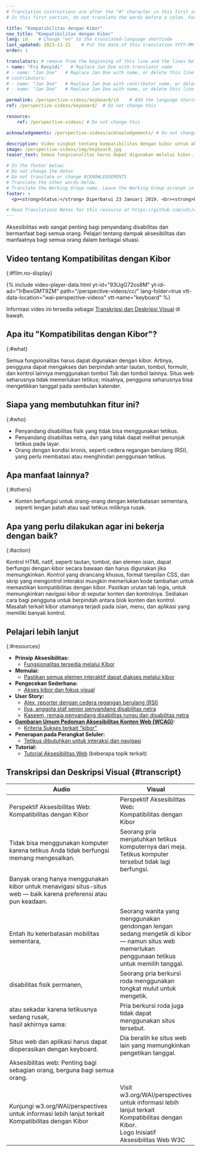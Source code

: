 ```yaml
---
# Translation instructions are after the "#" character in this first section. They are comments that do not show up in the web page. You do not need to translate the instructions after "#".
# In this first section, do not translate the words before a colon. For example, do not translate "title:". Do translate the text after "title:"

title: "Kompatibilitas dengan Kibor"
nav_title: "Kompatibilitas dengan Kibor"
lang: id    # Change "en" to the translated-language shortcode
last_updated: 2023-11-21    # Put the date of this translation YYYY-MM-DD (with month in the middle)
order: 1

translators: # remove from the beginning of this line and the lines below: "# " (the hash sign and the space)
- name: "Fri Rasyidi"   # Replace Jan Doe with translator name
# - name: "Jan Doe"   # Replace Jan Doe with name, or delete this line if not multiple translators
# contributors:
# - name: "Jan Doe"   # Replace Jan Doe with contributor name, or delete this line if none
# - name: "Jan Doe"   # Replace Jan Doe with name, or delete this line if not multiple contributors

permalink: /perspective-videos/keyboard/id    # Add the language shortcode to the end, with no slash at the end. For example /path/to/file/fr
ref: /perspective-videos/keyboard/  # Do not change this

resource:
    ref: /perspective-videos/ # Do not change this

acknowledgements: /perspective-videos/acknowledgements/ # Do not change this

description: Video singkat tentang kompatibilitas dengan kibor untuk aksesibilitas web - apa itu, siapa yang membutuhkannya, dan apa yang perlu dilakukan agar bekerja dengan semestinya.
image: /perspective-videos/img/keyboard.jpg
teaser_text: Semua fungsionalitas harus dapat digunakan melalui kibor. Artinya, pengguna dapat mengakses tautan, tombol, formulir, dan kontrol lainnya menggunakan tombol Tab dan tombol lainnya. Situs web seharusnya tidak memerlukan tetikus. Aksesibilitas kibor sangat penting bagi penyandang disabilitas dan bermanfaat bagi semua orang dalam berbagai situasi.

# In the footer below:
# Do not change the dates
# Do not translate or change ACKNOWLEDGEMENTS
# Translate the other words below.
# Translate the Working Group name. Leave the Working Group acronym in English.
footer: >
  <p><strong>Status:</strong> Diperbarui 23 Januari 2019. <br><strong>Editor dan pimpinan proyek:</strong> <a href="https://www.w3.org/People/shadi">Shadi Abou-Zahra</a>. Dikembangkan oleh <a href="https://www.w3.org/WAI/EO/">Kelompok Kerja Edukasi dan Pendampingan (EOWG)</a> dengan dukungan dari <a href="https://www.w3.org/WAI/DEV/">proyek WAI-DEV</a>, didanai bersama oleh Komisi Eropa. Diperbarui dengan dukungan dari Ford Foundation. ACKNOWLEDGEMENTS.</p>

# Read Translations Notes for this resource at https://github.com/w3c/wai-perspective-videos#readme
---
```


Aksesibilitas web sangat penting bagi penyandang disabilitas dan bermanfaat bagi semua orang. Pelajari tentang dampak aksesibilitas dan manfaatnya bagi semua orang dalam berbagai situasi.

## Video tentang Kompatibilitas dengan Kibor
{:#film.no-display}

{% include video-player-data.html
    yt-id="93UgG72os8M"
    yt-id-ad="1rBwxGMT9ZM"
    path="/perspective-videos/cc/"
    lang-folder=true
    vtt-data-location="wai-perspective-videos"
    vtt-name="keyboard"
%}

Informasi video ini tersedia sebagai [Transkripsi dan Deskripsi Visual](#transcript) di bawah.

## Apa itu "Kompatibilitas dengan Kibor"?
{:#what}

Semua fungsionalitas harus dapat digunakan dengan kibor. Artinya, pengguna dapat mengakses dan berpindah antar tautan, tombol, formulir, dan kontrol lainnya menggunakan tombol Tab dan tombol lainnya. Situs web seharusnya tidak memerlukan tetikus; misalnya, pengguna seharusnya bisa mengetikkan tanggal pada sembulan kalender.

## Siapa yang membutuhkan fitur ini?
{:#who}

-   Penyandang disabilitas fisik yang tidak bisa menggunakan tetikus.
-   Penyandang disabilitas netra, dan yang tidak dapat melihat penunjuk tetikus pada layar.
-   Orang dengan kondisi kronis, seperti cedera regangan berulang (RSI), yang perlu membatasi atau menghindari penggunaan tetikus.

## Apa manfaat lainnya?
{:#others}

-   Konten berfungsi untuk orang-orang dengan keterbatasan sementara, seperti lengan patah atau saat tetikus miliknya rusak.

## Apa yang perlu dilakukan agar ini bekerja dengan baik?
{:#action}

Kontrol HTML natif, seperti tautan, tombol, dan elemen isian, dapat berfungsi dengan kibor secara bawaan dan harus digunakan jika memungkinkan. Kontrol yang dirancang khusus, format tampilan CSS, dan skrip yang mengontrol interaksi mungkin memerlukan kode tambahan untuk memastikan kompatibilitas dengan kibor. Pastikan urutan tab logis, untuk memungkinkan navigasi kibor di seputar konten dan kontrolnya. Sediakan cara bagi pengguna untuk berpindah antara blok konten dan kontrol. Masalah terkait kibor utamanya terjadi pada isian, menu, dan aplikasi yang memiliki banyak kontrol.

## Pelajari lebih lanjut
{:#resources}

-   **Prinsip Aksesibilitas:**
    -   [Fungsionalitas tersedia melalui Kibor](/fundamentals/accessibility-principles/#keyboard)
-   **Memulai:**
    -   [Pastikan semua elemen interaktif dapat diakses melalui kibor](/tips/developing/#ensure-that-all-interactive-elements-are-keyboard-accessible)
-   **Pengecekan Sederhana:**
    -   [Akses kibor dan fokus visual](/test-evaluate/preliminary/#interaction)
-   **User Story:**
    -   [Alex, reporter dengan cedera regangan berulang (RSI)](/people-use-web/user-stories/#reporter)
    -   [Ilya, anggota staf senior penyandang disabilitas netra](/people-use-web/user-stories/#accountant)
    -   [Kaseem, remaja penyandang disabilitas rungu dan disabilitas netra](/people-use-web/user-stories/#teenager)
-   **[Gambaran Umum Pedoman Aksesibilitas Konten Web (WCAG)](/standards-guidelines/wcag/):**
    -   [Kriteria Sukses terkait "kibor"](https://www.w3.org/WAI/WCAG21/quickref/?tags=keyboard)
-   **Penerapan pada Perangkat Seluler:**
    -   [Tetikus dibutuhkan untuk interaksi dan navigasi](/standards-guidelines/shared-experiences/#mouse)
-   **Tutorial:**
    -   [Tutorial Aksesibilitas Web](https://www.w3.org/WAI/tutorials/)
        (beberapa topik terkait)

## Transkripsi dan Deskripsi Visual {#transcript}

<table>
  <thead>
    <tr>
      <th width="65%">Audio</th>
      <th>Visual</th>
    </tr>
  </thead>
  <tbody>
    <tr>
      <td>Perspektif Aksesibilitas Web: Kompatibilitas dengan Kibor</td>
      <td>Perspektif Aksesibilitas Web:<br>
        Kompatibilitas dengan Kibor</td>
    </tr>
    <tr>
      <td>Tidak bisa menggunakan komputer karena tetikus Anda tidak berfungsi memang mengesalkan.</td>
      <td>Seorang pria menjatuhkan tetikus komputernya dari meja. Tetikus komputer tersebut tidak lagi berfungsi.</td>
    </tr>
    <tr>
      <td>Banyak orang hanya menggunakan kibor untuk menavigasi situs-situs web &mdash; baik karena preferensi atau pun keadaan.<br></td>
      <td>&nbsp;</td>
    </tr>
    <tr>
      <td>Entah itu keterbatasan mobilitas sementara,</td>
      <td>Seorang wanita yang menggunakan gendongan lengan sedang mengetik di kibor &mdash; namun situs web memerlukan penggunaan tetikus untuk memilih tanggal.</td>
    </tr>
    <tr>
      <td>disabilitas fisik permanen,</td>
      <td>Seorang pria berkursi roda menggunakan tongkat mulut untuk mengetik.</td>
    </tr>
    <tr>
      <td>atau sekadar karena tetikusnya sedang rusak,<br>
        hasil akhirnya sama:</td>
      <td>Pria berkursi roda juga tidak dapat menggunakan situs tersebut.</td>
    </tr>
    <tr>
      <td>Situs web dan aplikasi harus dapat dioperasikan dengan keyboard.</td>
      <td>Dia beralih ke situs web lain yang memungkinkan pengetikan tanggal.</td>
    </tr>
    <tr>
      <td>Aksesibilitas web: Penting bagi sebagian orang, berguna bagi semua orang.</td>
      <td>&nbsp;</td>
    </tr>
    <tr>
      <td>Kunjungi w3.org/WAI/perspectives untuk informasi lebih lanjut terkait Kompatibilitas dengan Kibor</td>
      <td>Visit<br>
        w3.org/WAI/perspectives<br>
        untuk informasi lebih lanjut terkait<br>
        Kompatibilitas dengan Kibor.<br>
        Logo Inisiatif Aksesibilitas Web W3C</td>
    </tr>
  </tbody>
</table>
